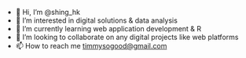 - 👋 Hi, I’m @shing_hk
- 👀 I’m interested in digital solutions & data analysis
- 🌱 I’m currently learning web application development & R
- 💞️ I’m looking to collaborate on any digital projects like web platforms
- 📫 How to reach me timmysogood@gmail.com

<!---
tintimmy123/tintimmy123 is a ✨ special ✨ repository because its `README.md` (this file) appears on your GitHub profile.
You can click the Preview link to take a look at your changes.
--->
